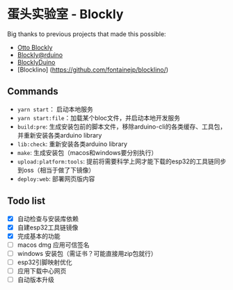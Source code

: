 # 蛋头实验室 - Blockly

Big thanks to previous projects that made this possible:
- [Otto Blockly](https://github.com/OttoDIY/blockly)
- [Blockly@rduino](https://github.com/technologiescollege/Blockly-at-rduino)
- [BlocklyDuino](https://github.com/BlocklyDuino/BlocklyDuino)
- [Blocklino] (https://github.com/fontainejp/blocklino/)

## Commands

- `yarn start`： 启动本地服务
- `yarn start:file`：加载某个bloc文件，并启动本地开发服务
- `build:pre`: 生成安装包前的脚本文件，移除arduino-cli的各类缓存、工具包，并重新安装各类arduino library
- `lib:check`: 重新安装各类arduino library
- `make`: 生成安装包（macos和windows要分别执行）
- `upload:platform:tools`: 提前将需要科学上网才能下载的esp32的工具链同步到oss（相当于做了下镜像）
- `deploy:web`: 部署网页版内容

## Todo list

- [x] 自动检查与安装库依赖
- [x] 自建esp32工具链镜像
- [x] 完成基本的功能
- [ ] macos dmg 应用可信签名
- [ ] windows 安装包（需证书？可能直接用zip包就行）
- [ ] esp32引脚映射优化
- [ ] 应用下载中心网页
- [ ] 自动版本升级